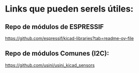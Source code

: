 # Links que pueden serels útiles:

## Repo de módulos de ESPRESSIF
https://github.com/espressif/kicad-libraries?tab=readme-ov-file

## Repo de módulos Comunes (I2C):
https://github.com/usini/usini_kicad_sensors

